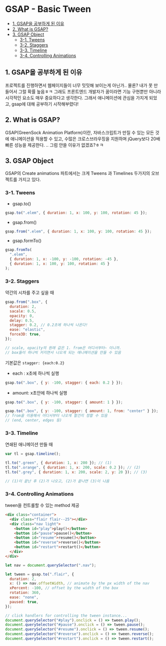 # GSAP - Basic Tween

- [1. GSAP을 공부하게 된 이유](#1-GSAP을-공부하게-된-이유)
- [2. What is GSAP?](#2-What-is-GSAP?)
- [3. GSAP Object](#3-GSAP-Object)
  - [3-1. Tweens](#3-1-Tweens)
  - [3-2. Staggers](#3-2-Staggers)
  - [3-3. Timeline](#3-3-Timeline)
  - [3-4. Controlling Animations](#3-4-Controlling-Animations)

## 1. GSAP을 공부하게 된 이유

프로젝트를 진행하면서 웹페이지들이 너무 밋밋해 보이는게 아닌가.. 물론? 내가 못 만들어서 그럴 확률 높음ㅎㅋ 그래도 프론트엔드 개발자가 꿈이라면 기능 구현뿐만 아니라 시각적인 요소도 매우 중요하다고 생각한다. 그래서 애니메이션에 관심을 가지게 되었고, gsap에 대해 공부하기 시작해부렸다!

## 2. What is GSAP?

GSAP(GreenSock Animation Platform)이란, 자바스크립트가 만질 수 있는 모든 것에 애니메이션을 적용할 수 있고, 수많은 크로스브라우징을 지원하며 jQuery보다 20배 빠른 성능을 제공한다.
.. 그럼 안쓸 이유가 없겠죠?ㅎㅋ

## 3. GSAP Object

GSAP의 Create animations 파트에서는 크게 Tweens 과 Timelines 두가지의 오브젝트를 가지고 있다.

### 3-1. Tweens

- gsap.to()

```jsx
gsap.to(".elem", { duration: 1, x: 100, y: 100, rotation: 45 });
```

- gsap.from()

```jsx
gsap.from(".elem", { duration: 1, x: 100, y: 100, rotation: 45 });
```

- gsap.formTo()

```jsx
gsap.fromTo(
  ".elem",
  { duration: 1, x: -100, y: -100, rotation: -45 },
  { duration: 1, x: 100, y: 100, rotation: 45 }
);
```

### 3-2. Staggers

약간의 시차를 주고 싶을 때

```jsx
gsap.from(".box", {
  duration: 2,
  sacale: 0.5,
  opacity: 0,
  delay: 0.5,
  stagger: 0.2, // 0.2초에 하나씩 나온다!
  ease: "elastic",
  force3D: true,
});

// scale, opacity의 원래 값은 1. from은 어디서부터~ 이니까.
// box들이 하나씩 커지면서 나오게 되는 애니메이션을 만들 수 있음
```

기본값은 `stagger: {each:0.2}`

- each : x초에 하나씩 실행

```jsx
gsap.to(".box", { y: -100, stagger: { each: 0.2 } });
```

- amount: x초안에 하나씩 실행

```jsx
gsap.to(".box", { y: -100, stagger: { amount: 1 } });
```

```jsx
gsap.to(".box", { y: -100, stagger: { amount: 1, from: "center" } });
// from을 이용해서 어디서부터 나오게 할건지 정할 수 있음
// (end, center, edges 등)
```

### 3-3. Timeline

연쇄된 애니메이션 만들 때

```jsx
var tl = gsap.timeline();

tl.to(".green", { duration: 1, x: 200 }); // (1)
tl.to(".orange", { duration: 1, x: 200, scale: 0.2 }); // (2)
tl.to(".grey", { duration: 1, x: 200, scale: 2, y: 20 }); // (3)

// (1)이 끝난 후 (2)가 나오고, (2)가 끝나면 (3)이 나옴
```

### 3-4. Controlling Animations

tween을 컨트롤할 수 있는 method 제공

```html
<div class="container">
  <div class="flair flair--25"></div>
  <div class="nav light">
    <button id="play">play()</button>
    <button id="pause">pause()</button>
    <button id="resume">resume()</button>
    <button id="reverse">reverse()</button>
    <button id="restart">restart()</button>
  </div>
</div>
```

```jsx
let nav = document.querySelector(".nav");

let tween = gsap.to(".flair", {
  duration: 2,
  x: () => nav.offsetWidth, // animate by the px width of the nav
  xPercent: -100, // offset by the width of the box
  rotation: 360,
  ease: "none",
  paused: true,
});

// click handlers for controlling the tween instance...
document.querySelector("#play").onclick = () => tween.play();
document.querySelector("#pause").onclick = () => tween.pause();
document.querySelector("#resume").onclick = () => tween.resume();
document.querySelector("#reverse").onclick = () => tween.reverse();
document.querySelector("#restart").onclick = () => tween.restart();
```
